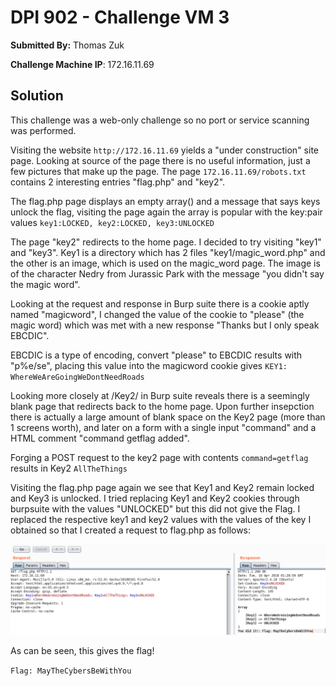 # DPI 902 - Challenge VM 3
**Submitted By:** Thomas Zuk

**Challenge Machine IP**: 172.16.11.69


## Solution
This challenge was a web-only challenge so no port or service scanning was performed. 

Visiting the website `http://172.16.11.69` yields a "under construction" site page.  Looking at source of the page there is no useful information, just a few pictures that make up the page. The page `172.16.11.69/robots.txt` contains 2 interesting entries "flag.php" and "key2".

The flag.php page displays an empty array() and a message that says keys unlock the flag, visiting the page again the array is popular with the key:pair values `key1:LOCKED, key2:LOCKED, key3:UNLOCKED`

The page "key2" redirects to the home page.  I decided to try visiting "key1" and "key3". Key1 is a directory which has 2 files "key1/magic_word.php" and the other is an image, which is used on the magic_word page. The image is of the character Nedry from Jurassic Park  with the message "you didn't say the magic word".


Looking at the request and response in Burp suite there is a cookie aptly named "magicword", I changed the value of the cookie to "please" (the magic word) which was met with a new response "Thanks but I only speak EBCDIC".

EBCDIC is a type of encoding, convert "please" to EBCDIC results with "p%e/se", placing this value into the magicword cookie gives `KEY1: WhereWeAreGoingWeDontNeedRoads`

Looking more closely at /Key2/ in Burp suite reveals there is a seemingly blank page that redirects back to the home page. Upon further insepction there is actually a large amount of blank space on the Key2 page (more than 1 screens worth), and later on a form with a single input "command" and a HTML comment "command getflag added".

Forging a POST request to the key2 page with contents `command=getflag` results in Key2 `AllTheThings`

Visiting the flag.php page again we see that Key1 and Key2 remain locked and Key3 is unlocked. I tried replacing Key1 and Key2 cookies through burpsuite with the values "UNLOCKED" but this did not give the Flag. 
I replaced the respective key1 and key2 values with the values of the key I obtained so that I created a request to flag.php as follows:


![alt text]( https://raw.githubusercontent.com/Freakazoidile/ctf_challenges/master/DPI902/screenshot%204.png "Challenge VM3 - Flag")

As can be seen, this gives the flag!

`Flag: MayTheCybersBeWithYou`







